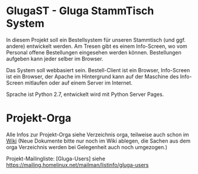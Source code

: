 GlugaST - Gluga StammTisch System
=================================

In diesem Projekt soll ein Bestellsystem für unseren Stammtisch (und ggf. 
andere) entwickelt werden. Am Tresen gibt es einem Info-Screen, wo vom 
Personal offene Bestellungen eingesehen werden können. Bestellungen 
aufgeben kann jeder selber im Browser.

Das System soll webbasiert sein. Bestell-Client ist ein Browser, 
Info-Screen ist ein Browser, der Apache im Hintergrund kann auf der 
Maschine des Info-Screen mitlaufen oder auf einem Server im Internet.

Sprache ist Python 2.7, entwickelt wird mit Python Server Pages.


Projekt-Orga
============

Alle Infos zur Projekt-Orga siehe Verzeichnis orga, teilweise auch schon im [Wiki](https://github.com/booboo-at-gluga-de/GlugaST/wiki/Getting_Started) (Neue Dokumente bitte nur noch im Wiki ablegen, die Sachen aus dem orga Verzeichnis werden bei Gelegenheit auch noch umgezogen.)

Projekt-Mailingliste: [Gluga-Users]
siehe https://mailing.homelinux.net/mailman/listinfo/gluga-users

